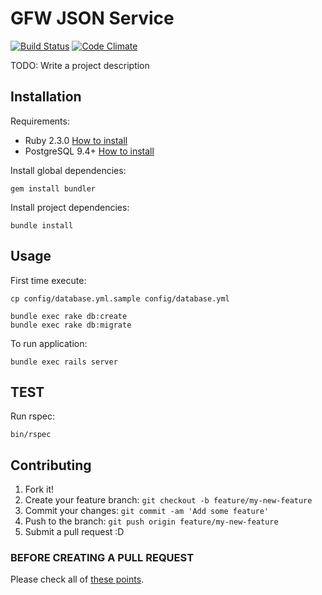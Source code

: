 # GFW JSON Service

[![Build Status](https://travis-ci.org/gfw-api/gfw-adapter-json.svg?branch=master)](https://travis-ci.org/gfw-api/gfw-adapter-json) [![Code Climate](https://codeclimate.com/github/gfw-api/gfw-adapter-json/badges/gpa.svg)](https://codeclimate.com/github/gfw-api/gfw-adapter-json)

TODO: Write a project description

## Installation

Requirements:

* Ruby 2.3.0 [How to install](https://gorails.com/setup/osx/10.10-yosemite)
* PostgreSQL 9.4+ [How to install](http://exponential.io/blog/2015/02/21/install-postgresql-on-mac-os-x-via-brew/)

Install global dependencies:

    gem install bundler

Install project dependencies:

    bundle install

## Usage

First time execute:

    cp config/database.yml.sample config/database.yml

    bundle exec rake db:create
    bundle exec rake db:migrate

To run application:

    bundle exec rails server

## TEST

  Run rspec:

    bin/rspec

## Contributing

1. Fork it!
2. Create your feature branch: `git checkout -b feature/my-new-feature`
3. Commit your changes: `git commit -am 'Add some feature'`
4. Push to the branch: `git push origin feature/my-new-feature`
5. Submit a pull request :D

### BEFORE CREATING A PULL REQUEST

Please check all of [these points](https://github.com/gfw-api/gfw-adapter-json/blob/master/CONTRIBUTING.md).

